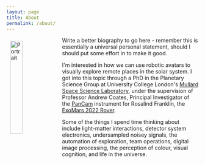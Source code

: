 ```yaml
---
layout: page
title: About
permalink: /about/
---
```


<img style="float: left; padding: 10px;" width="25%" src="profile_2.jpg" alt="Portrait" >

Write a better biography to go here - remember this is essentially a universal personal statement, should I should put some effort in to make it good.

I'm interested in how we can use robotic avatars to visually explore remote places in the solar system.
I got into this topic through a PhD in the Planetary Science Group at University College London's [Mullard Space Science Laboratory](https://www.ucl.ac.uk/mssl/mullard-space-science-laboratory), under the supervision of Professor Andrew Coates, Principal Investigator of the [PanCam](https://exploration.esa.int/web/mars/-/45103-rover-instruments?section=pancam---the-panoramic-camera) instrument for Rosalind Franklin, the [ExoMars 2022 Rover](https://exploration.esa.int/web/mars/-/48088-mission-overview).

Some of the things I spend time thinking about include light-matter interactions, detector system electronics, undersampled noisey signals, the automation of exploration, team operations, digital image processing, the perception of colour, visual cognition, and life in the universe.


